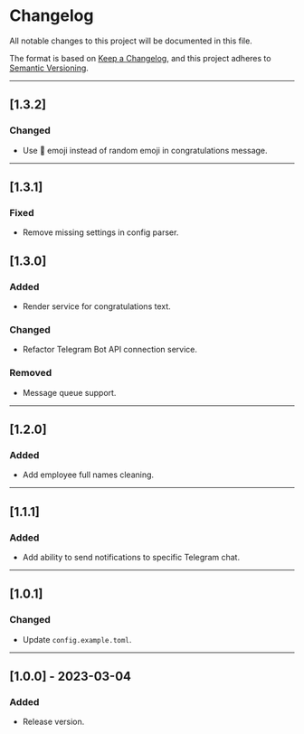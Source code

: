 # Changelog

All notable changes to this project will be documented in this file.

The format is based on [Keep a Changelog](https://keepachangelog.com/en/1.1.0/),
and this project adheres to [Semantic Versioning](https://semver.org/spec/v2.0.0.html).


---

## [1.3.2]

### Changed

- Use 🎁 emoji instead of random emoji in congratulations message.

---

## [1.3.1]

### Fixed

- Remove missing settings in config parser.

## [1.3.0]

### Added

- Render service for congratulations text.

### Changed

- Refactor Telegram Bot API connection service.

### Removed

- Message queue support.

---

## [1.2.0]

### Added

- Add employee full names cleaning.

---

## [1.1.1]

### Added

- Add ability to send notifications to specific Telegram chat.

---

## [1.0.1]

### Changed

- Update `config.example.toml`.

---

## [1.0.0] - 2023-03-04

### Added

- Release version.